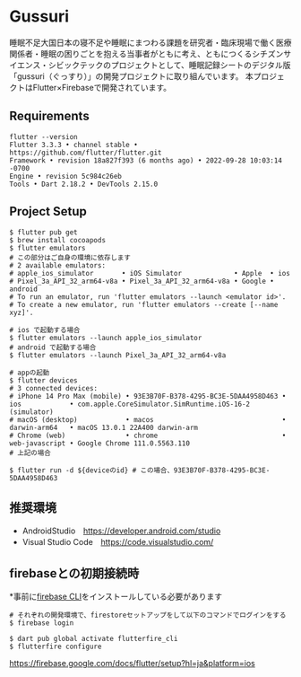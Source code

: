 # Gussuri
睡眠不足大国日本の寝不足や睡眠にまつわる課題を研究者・臨床現場で働く医療関係者・睡眠の困りごとを抱える当事者がともに考え、ともにつくるシチズンサイエンス・シビックテックのプロジェクトとして、睡眠記録シートのデジタル版「gussuri（ぐっすり）」の開発プロジェクトに取り組んでいます。
本プロジェクトはFlutter×Firebaseで開発されています。

## Requirements
```
flutter --version
Flutter 3.3.3 • channel stable • https://github.com/flutter/flutter.git
Framework • revision 18a827f393 (6 months ago) • 2022-09-28 10:03:14 -0700
Engine • revision 5c984c26eb
Tools • Dart 2.18.2 • DevTools 2.15.0
```

## Project Setup
```shell
$ flutter pub get
$ brew install cocoapods
$ flutter emulators
# この部分はご自身の環境に依存します
# 2 available emulators:
# apple_ios_simulator       • iOS Simulator             • Apple  • ios
# Pixel_3a_API_32_arm64-v8a • Pixel_3a_API_32_arm64-v8a • Google • android
# To run an emulator, run 'flutter emulators --launch <emulator id>'.
# To create a new emulator, run 'flutter emulators --create [--name xyz]'.

# ios で起動する場合
$ flutter emulators --launch apple_ios_simulator
# android で起動する場合
$ flutter emulators --launch Pixel_3a_API_32_arm64-v8a

# appの起動
$ flutter devices
# 3 connected devices:
# iPhone 14 Pro Max (mobile) • 93E3B70F-B378-4295-BC3E-5DAA4958D463 • ios            • com.apple.CoreSimulator.SimRuntime.iOS-16-2 (simulator)
# macOS (desktop)            • macos                                • darwin-arm64   • macOS 13.0.1 22A400 darwin-arm
# Chrome (web)               • chrome                               • web-javascript • Google Chrome 111.0.5563.110
# 上記の場合

$ flutter run -d ${deviceのid} # この場合、93E3B70F-B378-4295-BC3E-5DAA4958D463
```

## 推奨環境
* AndroidStudio　https://developer.android.com/studio
* Visual Studio Code　https://code.visualstudio.com/

## firebaseとの初期接続時
*事前に[firebase CLI](https://firebase.google.com/docs/cli?hl=ja)をインストールしている必要があります
```shell
# それぞれの開発環境で、firestoreセットアップをして以下のコマンドでログインをする
$ firebase login

$ dart pub global activate flutterfire_cli
$ flutterfire configure
```
https://firebase.google.com/docs/flutter/setup?hl=ja&platform=ios
